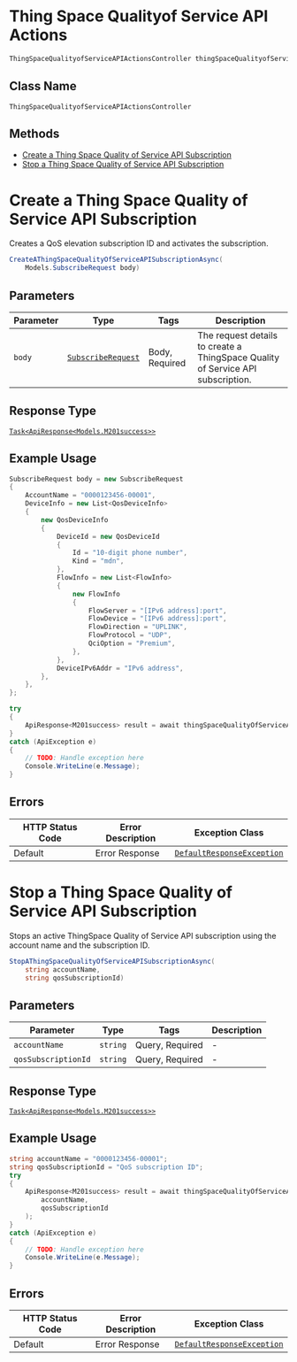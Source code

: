 # Thing Space Qualityof Service API Actions

```csharp
ThingSpaceQualityofServiceAPIActionsController thingSpaceQualityofServiceAPIActionsController = client.ThingSpaceQualityofServiceAPIActionsController;
```

## Class Name

`ThingSpaceQualityofServiceAPIActionsController`

## Methods

* [Create a Thing Space Quality of Service API Subscription](../../doc/controllers/thing-space-qualityof-service-api-actions.md#create-a-thing-space-quality-of-service-api-subscription)
* [Stop a Thing Space Quality of Service API Subscription](../../doc/controllers/thing-space-qualityof-service-api-actions.md#stop-a-thing-space-quality-of-service-api-subscription)


# Create a Thing Space Quality of Service API Subscription

Creates a QoS elevation subscription ID and activates the subscription.

```csharp
CreateAThingSpaceQualityOfServiceAPISubscriptionAsync(
    Models.SubscribeRequest body)
```

## Parameters

| Parameter | Type | Tags | Description |
|  --- | --- | --- | --- |
| `body` | [`SubscribeRequest`](../../doc/models/subscribe-request.md) | Body, Required | The request details to create a ThingSpace Quality of Service API subscription. |

## Response Type

[`Task<ApiResponse<Models.M201success>>`](../../doc/models/m201-success.md)

## Example Usage

```csharp
SubscribeRequest body = new SubscribeRequest
{
    AccountName = "0000123456-00001",
    DeviceInfo = new List<QosDeviceInfo>
    {
        new QosDeviceInfo
        {
            DeviceId = new QosDeviceId
            {
                Id = "10-digit phone number",
                Kind = "mdn",
            },
            FlowInfo = new List<FlowInfo>
            {
                new FlowInfo
                {
                    FlowServer = "[IPv6 address]:port",
                    FlowDevice = "[IPv6 address]:port",
                    FlowDirection = "UPLINK",
                    FlowProtocol = "UDP",
                    QciOption = "Premium",
                },
            },
            DeviceIPv6Addr = "IPv6 address",
        },
    },
};

try
{
    ApiResponse<M201success> result = await thingSpaceQualityOfServiceAPIActionsController.CreateAThingSpaceQualityOfServiceAPISubscriptionAsync(body);
}
catch (ApiException e)
{
    // TODO: Handle exception here
    Console.WriteLine(e.Message);
}
```

## Errors

| HTTP Status Code | Error Description | Exception Class |
|  --- | --- | --- |
| Default | Error Response | [`DefaultResponseException`](../../doc/models/default-response-exception.md) |


# Stop a Thing Space Quality of Service API Subscription

Stops an active ThingSpace Quality of Service API subscription using the account name and the subscription ID.

```csharp
StopAThingSpaceQualityOfServiceAPISubscriptionAsync(
    string accountName,
    string qosSubscriptionId)
```

## Parameters

| Parameter | Type | Tags | Description |
|  --- | --- | --- | --- |
| `accountName` | `string` | Query, Required | - |
| `qosSubscriptionId` | `string` | Query, Required | - |

## Response Type

[`Task<ApiResponse<Models.M201success>>`](../../doc/models/m201-success.md)

## Example Usage

```csharp
string accountName = "0000123456-00001";
string qosSubscriptionId = "QoS subscription ID";
try
{
    ApiResponse<M201success> result = await thingSpaceQualityOfServiceAPIActionsController.StopAThingSpaceQualityOfServiceAPISubscriptionAsync(
        accountName,
        qosSubscriptionId
    );
}
catch (ApiException e)
{
    // TODO: Handle exception here
    Console.WriteLine(e.Message);
}
```

## Errors

| HTTP Status Code | Error Description | Exception Class |
|  --- | --- | --- |
| Default | Error Response | [`DefaultResponseException`](../../doc/models/default-response-exception.md) |

